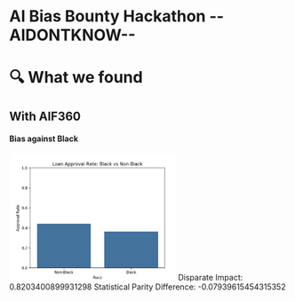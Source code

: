 # AI Bias Bounty Hackathon --AIDONTKNOW--


# 🔍 What we found
## With AIF360
#### Bias against Black
<img title="Bias against Black" alt="image of bias" src="visualization/Bias1.png" style="width: 300px;">
Disparate Impact: 0.8203400899931298
Statistical Parity Difference: -0.07939615454315352
